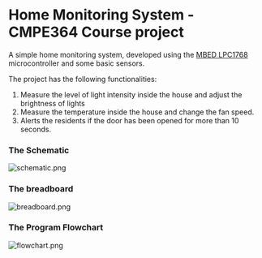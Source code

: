 # Home Monitoring System - CMPE364 Course project

A simple home monitoring system, developed using the [MBED LPC1768](https://os.mbed.com/platforms/mbed-LPC1768/) microcontroller and some basic sensors.

The project has the following functionalities:
1. Measure the level of light intensity inside the house and adjust the brightness of lights
2. Measure the temperature inside the house and change the fan speed.
3. Alerts the residents if the door has been opened for more than 10 seconds.

### The Schematic
![schematic.png](https://github.com/ak1909552/home-monitoring-system/blob/main/images/schematic.png)

### The breadboard
![breadboard.png](https://github.com/ak1909552/home-monitoring-system/blob/main/images/breadboard.png)

### The Program Flowchart
![flowchart.png](https://github.com/ak1909552/home-monitoring-system/blob/main/images/flowchart.png)
